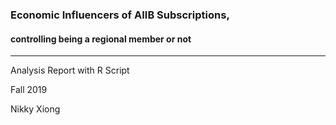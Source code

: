 ### Economic Influencers of AIIB Subscriptions,
#### controlling being a regional member or not

--------------------------------

Analysis Report with R Script

Fall 2019

Nikky Xiong

